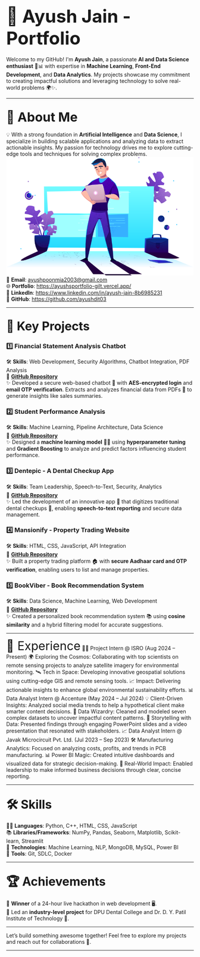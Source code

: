 # <span style="font-size: 48px;">🚀 Ayush Jain - Portfolio</span>  

Welcome to my GitHub! I'm **Ayush Jain**, a passionate **AI and Data Science enthusiast** 🧠📊 with expertise in **Machine Learning**, **Front-End Development**, and **Data Analytics**. My projects showcase my commitment to creating impactful solutions and leveraging technology to solve real-world problems 🌍✨.  

---

## <span style="font-size: 34px;">📖 About Me</span>  
💡 With a strong foundation in **Artificial Intelligence** and **Data Science**, I specialize in building scalable applications and analyzing data to extract actionable insights. My passion for technology drives me to explore cutting-edge tools and techniques for solving complex problems.
![image alt](https://github.com/ayushdit03/Portfolio/blob/main/src/images/about.png?raw=true)<br />
📧 **Email**: [ayushpoonmia2003@gmail.com](mailto:ayushpoonmia2003@gmail.com)  
🌐 **Portfolio**: https://ayushsportfolio-gilt.vercel.app/ <br />
💼 **LinkedIn**: https://www.linkedin.com/in/ayush-jain-8b6985231<br /> 
👾 **GitHub**:  https://github.com/ayushdit03

  

---

## <span style="font-size: 32px;">🚀 Key Projects</span>  

### 1️⃣ **Financial Statement Analysis Chatbot**  
🛠 **Skills**: Web Development, Security Algorithms, Chatbot Integration, PDF Analysis  
🔗 [**GitHub Repository**](#)  
✨ Developed a secure web-based chatbot 💬 with **AES-encrypted login** and **email OTP verification**. Extracts and analyzes financial data from PDFs 📄 to generate insights like sales summaries.  

### 2️⃣ **Student Performance Analysis**  
🛠 **Skills**: Machine Learning, Pipeline Architecture, Data Science  
🔗 [**GitHub Repository**](#)  
✨ Designed a **machine learning model** 🧑‍💻 using **hyperparameter tuning** and **Gradient Boosting** to analyze and predict factors influencing student performance.  

### 3️⃣ **Dentepic - A Dental Checkup App**  
🛠 **Skills**: Team Leadership, Speech-to-Text, Security, Analytics  
🔗 [**GitHub Repository**](#)  
✨ Led the development of an innovative app 📱 that digitizes traditional dental checkups 🦷, enabling **speech-to-text reporting** and secure data management.  

### 4️⃣ **Mansionify - Property Trading Website**  
🛠 **Skills**: HTML, CSS, JavaScript, API Integration  
🔗 [**GitHub Repository**](#)  
✨ Built a property trading platform 🏠 with **secure Aadhaar card and OTP verification**, enabling users to list and manage properties.  

### 5️⃣ **BookViber - Book Recommendation System**  
🛠 **Skills**: Data Science, Machine Learning, Web Development  
🔗 [**GitHub Repository**](#)  
✨ Created a personalized book recommendation system 📚 using **cosine similarity** and a hybrid filtering model for accurate suggestions.  

---

<span style="font-size: 32px;">💼 Experience</span>
👨‍🚀 Project Intern @ ISRO (Aug 2024 – Present)
🌍 Exploring the Cosmos: Collaborating with top scientists on remote sensing projects to analyze satellite imagery for environmental monitoring.
🛰️ Tech in Space: Developing innovative geospatial solutions using cutting-edge GIS and remote sensing tools.
📈 Impact: Delivering actionable insights to enhance global environmental sustainability efforts.
📊 Data Analyst Intern @ Accenture (May 2024 – Jul 2024)
💡 Client-Driven Insights: Analyzed social media trends to help a hypothetical client make smarter content decisions.
📂 Data Wizardry: Cleaned and modeled seven complex datasets to uncover impactful content patterns.
🎥 Storytelling with Data: Presented findings through engaging PowerPoint slides and a video presentation that resonated with stakeholders.
📈 Data Analyst Intern @ Javak Microcircuit Pvt. Ltd. (Jul 2023 – Sep 2023)
🛠️ Manufacturing Analytics: Focused on analyzing costs, profits, and trends in PCB manufacturing.
📊 Power BI Magic: Created intuitive dashboards and visualized data for strategic decision-making.
🎯 Real-World Impact: Enabled leadership to make informed business decisions through clear, concise reporting.

---

## <span style="font-size: 32px;">🛠 Skills</span>  

🧑‍💻 **Languages**: Python, C++, HTML, CSS, JavaScript  
📚 **Libraries/Frameworks**: NumPy, Pandas, Seaborn, Matplotlib, Scikit-learn, Streamlit  
🧠 **Technologies**: Machine Learning, NLP, MongoDB, MySQL, Power BI  
🔧 **Tools**: Git, SDLC, Docker  

---

## <span style="font-size: 32px;">🏆 Achievements</span>  

🏅 **Winner** of a 24-hour live hackathon in web development 🖥️.  
🌟 Led an **industry-level project** for DPU Dental College and Dr. D. Y. Patil Institute of Technology 🏥.  

---

Let’s build something awesome together! Feel free to explore my projects and reach out for collaborations 🤝.  

---

